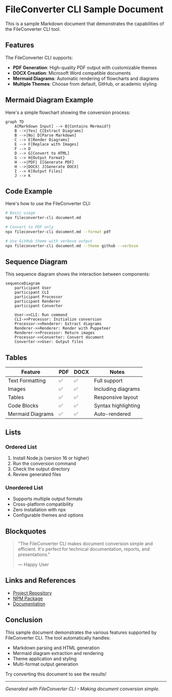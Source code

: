 # FileConverter CLI Sample Document

This is a sample Markdown document that demonstrates the capabilities of the FileConverter CLI tool.

## Features

The FileConverter CLI supports:

- **PDF Generation**: High-quality PDF output with customizable themes
- **DOCX Creation**: Microsoft Word compatible documents
- **Mermaid Diagrams**: Automatic rendering of flowcharts and diagrams
- **Multiple Themes**: Choose from default, GitHub, or academic styling

## Mermaid Diagram Example

Here's a simple flowchart showing the conversion process:

```mermaid
graph TD
    A[Markdown Input] --> B{Contains Mermaid?}
    B -->|Yes| C[Extract Diagrams]
    B -->|No| D[Parse Markdown]
    C --> E[Render Diagrams]
    E --> F[Replace with Images]
    F --> D
    D --> G[Convert to HTML]
    G --> H{Output Format}
    H -->|PDF| I[Generate PDF]
    H -->|DOCX| J[Generate DOCX]
    I --> K[Output Files]
    J --> K
```

## Code Example

Here's how to use the FileConverter CLI:

```bash
# Basic usage
npx fileconverter-cli document.md

# Convert to PDF only
npx fileconverter-cli document.md --format pdf

# Use GitHub theme with verbose output
npx fileconverter-cli document.md --theme github --verbose
```

## Sequence Diagram

This sequence diagram shows the interaction between components:

```mermaid
sequenceDiagram
    participant User
    participant CLI
    participant Processor
    participant Renderer
    participant Converter
    
    User->>CLI: Run command
    CLI->>Processor: Initialize conversion
    Processor->>Renderer: Extract diagrams
    Renderer->>Renderer: Render with Puppeteer
    Renderer->>Processor: Return images
    Processor->>Converter: Convert document
    Converter->>User: Output files
```

## Tables

| Feature | PDF | DOCX | Notes |
|---------|-----|------|-------|
| Text Formatting | ✅ | ✅ | Full support |
| Images | ✅ | ✅ | Including diagrams |
| Tables | ✅ | ✅ | Responsive layout |
| Code Blocks | ✅ | ✅ | Syntax highlighting |
| Mermaid Diagrams | ✅ | ✅ | Auto-rendered |

## Lists

### Ordered List
1. Install Node.js (version 16 or higher)
2. Run the conversion command
3. Check the output directory
4. Review generated files

### Unordered List
- Supports multiple output formats
- Cross-platform compatibility
- Zero installation with npx
- Configurable themes and options

## Blockquotes

> "The FileConverter CLI makes document conversion simple and efficient. It's perfect for technical documentation, reports, and presentations."
> 
> — Happy User

## Links and References

- [Project Repository](https://github.com/yourusername/fileconverter-cli)
- [NPM Package](https://www.npmjs.com/package/fileconverter-cli)
- [Documentation](https://github.com/yourusername/fileconverter-cli/wiki)

## Conclusion

This sample document demonstrates the various features supported by FileConverter CLI. The tool automatically handles:

- Markdown parsing and HTML generation
- Mermaid diagram extraction and rendering
- Theme application and styling
- Multi-format output generation

Try converting this document to see the results!

---

*Generated with FileConverter CLI - Making document conversion simple.*